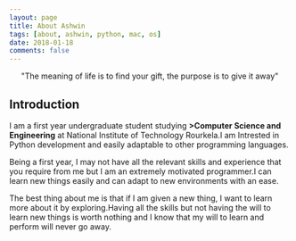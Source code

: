 ```yaml
---
layout: page
title: About Ashwin
tags: [about, ashwin, python, mac, os]
date: 2018-01-18
comments: false
---
```

    
<center>"The meaning of life is to find your gift, the purpose is to give it away"</center>

## Introduction
I am a first year undergraduate student studying <b>>Computer Science and Engineering</b> at National Institute of Technology Rourkela.I am Intrested in Python development and easily adaptable to other programming languages.

Being a first year, I may not have all the relevant skills and experience that you require from me but I am an extremely motivated programmer.I can learn new things easily and can adapt to new environments with an ease.

The best thing about me is that if I am given a new thing, I want to learn more about it by exploring.Having all the skills but not having the will to learn new things is worth nothing and I know that my will to learn and perform will never go away.
<!--
## Preview

{% capture images %}
    https://cloud.githubusercontent.com/assets/754514/14509720/61c61058-01d6-11e6-93ab-0918515ecd56.png
    https://cloud.githubusercontent.com/assets/754514/14509716/61ac6c8e-01d6-11e6-879f-8308883de790.png
{% endcapture %}
{% include gallery images=images caption="Screenshots of Moon Theme" cols=2 %}

See a [live version of Moon](http://taylantatli.github.io/Moon) hosted on GitHub.

## Getting Started

To learn how to install and use this theme check out the [Setup Guide](http://taylantatli.me/Moon/moon-theme/) for more information.
      
[Install Moon](https://github.com/TaylanTatli/Moon){: .btn}-->
